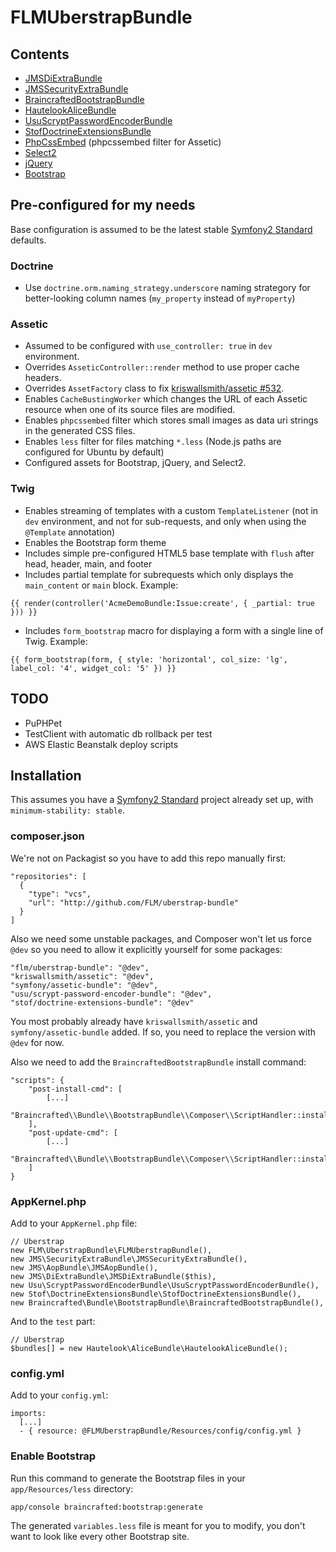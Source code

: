 # FLMUberstrapBundle

## Contents

- [JMSDiExtraBundle](https://github.com/schmittjoh/JMSDiExtraBundle)
- [JMSSecurityExtraBundle](https://github.com/schmittjoh/JMSSecurityExtraBundle)
- [BraincraftedBootstrapBundle](https://github.com/braincrafted/bootstrap-bundle)
- [HautelookAliceBundle](https://github.com/hautelook/AliceBundle)
- [UsuScryptPasswordEncoderBundle](https://github.com/andreausu/UsuScryptPasswordEncoderBundle)
- [StofDoctrineExtensionsBundle](https://github.com/stof/StofDoctrineExtensionsBundle)
- [PhpCssEmbed](https://github.com/krichprollsch/phpCssEmbed) (phpcssembed filter for Assetic)
- [Select2](https://github.com/ivaynberg/select2)
- [jQuery](https://github.com/components/jquery)
- [Bootstrap](https://github.com/components/bootstrap)

## Pre-configured for my needs

Base configuration is assumed to be the latest stable [Symfony2 Standard](https://github.com/symfony/symfony-standard) defaults.

### Doctrine

- Use `doctrine.orm.naming_strategy.underscore` naming strategory for better-looking column names (`my_property` instead of `myProperty`)

### Assetic

- Assumed to be configured with `use_controller: true` in `dev` environment.
- Overrides `AsseticController::render` method to use proper cache headers.
- Overrides `AssetFactory` class to fix [kriswallsmith/assetic #532](https://github.com/kriswallsmith/assetic/issues/532).
- Enables `CacheBustingWorker` which changes the URL of each Assetic resource when one of its source files are modified.
- Enables `phpcssembed` filter which stores small images as data uri strings in the generated CSS files.
- Enables `less` filter for files matching `*.less` (Node.js paths are configured for Ubuntu by default)
- Configured assets for Bootstrap, jQuery, and Select2.

### Twig

- Enables streaming of templates with a custom `TemplateListener` (not in `dev` environment, and not for sub-requests, and only when using the `@Template` annotation)
- Enables the Bootstrap form theme
- Includes simple pre-configured HTML5 base template with `flush` after head, header, main, and footer
- Includes partial template for subrequests which only displays the `main_content` or `main` block. Example:
```
{{ render(controller('AcmeDemoBundle:Issue:create', { _partial: true })) }}
```
- Includes `form_bootstrap` macro for displaying a form with a single line of Twig. Example:
```
{{ form_bootstrap(form, { style: 'horizontal', col_size: 'lg', label_col: '4', widget_col: '5' }) }}
```

## TODO

- PuPHPet
- TestClient with automatic db rollback per test
- AWS Elastic Beanstalk deploy scripts

## Installation

This assumes you have a [Symfony2 Standard](https://github.com/symfony/symfony-standard) project already set up, with `minimum-stability: stable`.

### composer.json

We're not on Packagist so you have to add this repo manually first:

    "repositories": [
      {
        "type": "vcs",
        "url": "http://github.com/FLM/uberstrap-bundle"
      }
    ]

Also we need some unstable packages, and Composer won't let us force `@dev` so you need to allow it explicitly yourself for some packages:

    "flm/uberstrap-bundle": "@dev",
    "kriswallsmith/assetic": "@dev",
    "symfony/assetic-bundle": "@dev",
    "usu/scrypt-password-encoder-bundle": "@dev",
    "stof/doctrine-extensions-bundle": "@dev"

You most probably already have `kriswallsmith/assetic` and `symfony/assetic-bundle` added. If so, you need to replace the version with `@dev` for now.

Also we need to add the `BraincraftedBootstrapBundle` install command:

    "scripts": {
        "post-install-cmd": [
            [...]
            "Braincrafted\\Bundle\\BootstrapBundle\\Composer\\ScriptHandler::install"
        ],
        "post-update-cmd": [
            [...]
            "Braincrafted\\Bundle\\BootstrapBundle\\Composer\\ScriptHandler::install"
        ]
    }

### AppKernel.php

Add to your `AppKernel.php` file:

    // Uberstrap
    new FLM\UberstrapBundle\FLMUberstrapBundle(),
    new JMS\SecurityExtraBundle\JMSSecurityExtraBundle(),
    new JMS\AopBundle\JMSAopBundle(),
    new JMS\DiExtraBundle\JMSDiExtraBundle($this),
    new Usu\ScryptPasswordEncoderBundle\UsuScryptPasswordEncoderBundle(),
    new Stof\DoctrineExtensionsBundle\StofDoctrineExtensionsBundle(),
    new Braincrafted\Bundle\BootstrapBundle\BraincraftedBootstrapBundle(),

And to the `test` part:

    // Uberstrap
    $bundles[] = new Hautelook\AliceBundle\HautelookAliceBundle();
    
### config.yml

Add to your `config.yml`:

    imports:
      [...]
      - { resource: @FLMUberstrapBundle/Resources/config/config.yml }
      
### Enable Bootstrap

Run this command to generate the Bootstrap files in your `app/Resources/less` directory:

    app/console braincrafted:bootstrap:generate

The generated `variables.less` file is meant for you to modify, you don't want to look like every other Bootstrap site.
